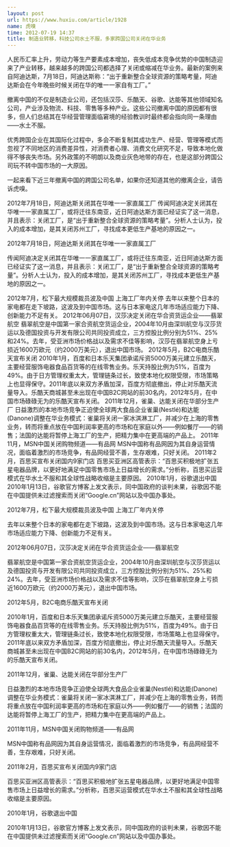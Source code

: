 ```yaml
---
layout: post
url: https://www.huxiu.com/article/1928
name: 虎嗅
time: 2012-07-19 14:37
title: 制造业转移，科技公司水土不服，多家跨国公司关闭在华业务
---
```

人民币汇率上升，劳动力等生产要素成本增加，丧失低成本竞争优势的中国制造迎来了产业转移，越来越多的跨国公司都选择了关闭或缩减在华业务。最新的案例来自阿迪达斯，7月18日，阿迪达斯称：“出于重新整合全球资源的策略考量，阿迪达斯会在今年晚些时候关闭在华的唯一一家自有工厂。”

撤离中国的不仅是制造业公司，还包括汉莎、乐酷天、谷歌、达能等其他领域知名公司，产业涉及物流、科技、零售等多种产业。这些公司撤离中国的原因都有很多，但人们总结其在华经营管理面临窘境的经验教训时最终都会指向同一条理由——水土不服。

优秀跨国企业在其国际化过程中，多会不断复制其成功生产、经营、管理等模式而忽视了不同地区的消费差异性，对消费者心理、消费文化研究不足，导致本地化做得不够丧失市场。另外政策的不明朗以及商业灰色地带的存在，也是这部分跨国公司玩不转中国市场的一大原因。

一起来看下近三年撤离中国的跨国公司名单，如果你还知道其他的撤离企业，请告诉虎嗅。

2012年7月18日，阿迪达斯关闭其在华唯一一家直属工厂 传闻阿迪决定关闭其在华唯一一家直属工厂，或将迁往东南亚，近日阿迪达斯方面已经证实了这一消息，并且表示：关闭工厂，是“出于重新整合全球资源的策略考量”。分析人士认为，投入的成本增加，是其关闭苏州工厂，寻找成本更低生产基地的原因之一。

2012年7月18日，阿迪达斯关闭其在华唯一一家直属工厂

传闻阿迪决定关闭其在华唯一一家直属工厂，或将迁往东南亚，近日阿迪达斯方面已经证实了这一消息，并且表示：关闭工厂，是“出于重新整合全球资源的策略考量”。分析人士认为，投入的成本增加，是其关闭苏州工厂，寻找成本更低生产基地的原因之一。

2012年7月，松下最大规模裁员波及中国 上海工厂年内关停 去年以来整个日本的家电都在走下坡路，这波及到中国市场。这与日本家电这几年市场适应能力下降、创新能力不足有关。 2012年06月07日，汉莎决定关闭在华合资货运企业——翡翠航空 翡翠航空是中国第一家合资航空货运企业，2004年10月由深圳航空与汉莎货运以及德国投资与开发有限公司共同投资成立，三方控股比例分别为51%、25%和24%。去年，受亚洲市场价格战以及需求不佳等影响，汉莎在翡翠航空身上亏损近1600万欧元（约2000万美元），退出中国市场。 2012年5月，B2C电商乐酷天宣布关闭 2010年1月，百度和日本乐天集团承诺斥资5000万美元建立乐酷天，主要经营服饰电器食品百货等的在线零售业务。乐天持股比例为51%，百度为49%。由于日方管理权重太大，管理链条过长，致使本地化权限受限，市场策略上也显得保守。2011年底以来双方矛盾加深，百度方彻底撤出，停止对乐酷天流量导入。乐酷天商城甚至未出现在中国B2C网站的前30名内，2012年5月，在中国市场碌碌无为的乐酷天宣布关闭。 2011年12月，雀巢、达能关闭在华部分生产厂 日益激烈的本地市场竞争正迫使全球两大食品企业雀巢(Nestlé)和达能(Danone)调整在华业务模式：雀巢将关闭一家冰淇淋工厂，并减少在上海的零售业务，转而将重点放在中国利润率更高的市场和在家庭以外——例如餐厅——的销售；法国的达能将暂停上海工厂的生产，把精力集中在更高端的产品上。 2011年11月，MSN中国关闭购物频道——有品网 MSN中国称有品网因为其自身运营情况，面临着激烈的市场竞争，有品网经营不善，生存艰难，只好关闭。 2011年2月，百思买宣布关闭国内9家门店 百思买亚洲区高管表示：“百思买积极地扩张五星电器品牌，以更好地满足中国零售市场上日益增长的需求。”分析称，百思买运营模式在华水土不服和其全球性战略收缩是主要原因。 2010年1月，谷歌退出中国 2010年1月13日，谷歌官方博客上发文表示，同中国政府的谈判未果，谷歌因不能在中国提供未过滤搜索而关闭“Google.cn”网站以及中国办事处。

2012年7月，松下最大规模裁员波及中国 上海工厂年内关停

去年以来整个日本的家电都在走下坡路，这波及到中国市场。这与日本家电这几年市场适应能力下降、创新能力不足有关。

2012年06月07日，汉莎决定关闭在华合资货运企业——翡翠航空

翡翠航空是中国第一家合资航空货运企业，2004年10月由深圳航空与汉莎货运以及德国投资与开发有限公司共同投资成立，三方控股比例分别为51%、25%和24%。去年，受亚洲市场价格战以及需求不佳等影响，汉莎在翡翠航空身上亏损近1600万欧元（约2000万美元），退出中国市场。

2012年5月，B2C电商乐酷天宣布关闭

2010年1月，百度和日本乐天集团承诺斥资5000万美元建立乐酷天，主要经营服饰电器食品百货等的在线零售业务。乐天持股比例为51%，百度为49%。由于日方管理权重太大，管理链条过长，致使本地化权限受限，市场策略上也显得保守。2011年底以来双方矛盾加深，百度方彻底撤出，停止对乐酷天流量导入。乐酷天商城甚至未出现在中国B2C网站的前30名内，2012年5月，在中国市场碌碌无为的乐酷天宣布关闭。

2011年12月，雀巢、达能关闭在华部分生产厂

日益激烈的本地市场竞争正迫使全球两大食品企业雀巢(Nestlé)和达能(Danone)调整在华业务模式：雀巢将关闭一家冰淇淋工厂，并减少在上海的零售业务，转而将重点放在中国利润率更高的市场和在家庭以外——例如餐厅——的销售；法国的达能将暂停上海工厂的生产，把精力集中在更高端的产品上。

2011年11月，MSN中国关闭购物频道——有品网

MSN中国称有品网因为其自身运营情况，面临着激烈的市场竞争，有品网经营不善，生存艰难，只好关闭。

2011年2月，百思买宣布关闭国内9家门店

百思买亚洲区高管表示：“百思买积极地扩张五星电器品牌，以更好地满足中国零售市场上日益增长的需求。”分析称，百思买运营模式在华水土不服和其全球性战略收缩是主要原因。

2010年1月，谷歌退出中国

2010年1月13日，谷歌官方博客上发文表示，同中国政府的谈判未果，谷歌因不能在中国提供未过滤搜索而关闭“Google.cn”网站以及中国办事处。

